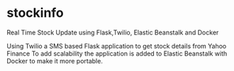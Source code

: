 stockinfo
=========

Real Time Stock Update using Flask,Twilio, Elastic Beanstalk and Docker

Using Twilio a SMS based Flask application to get stock details from Yahoo Finance
To add scalability the application is added to Elastic Beanstalk with Docker to make it more portable.
